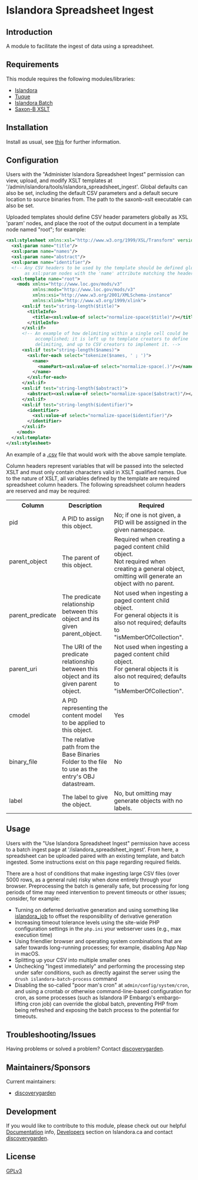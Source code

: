 # Islandora Spreadsheet Ingest

## Introduction

A module to facilitate the ingest of data using a spreadsheet.

## Requirements

This module requires the following modules/libraries:

* [Islandora](https://github.com/islandora/islandora)
* [Tuque](https://github.com/islandora/tuque)
* [Islandora Batch](https://github.com/Islandora/islandora_batch)
* [Saxon-B XSLT](http://saxon.sourceforge.net/)

## Installation

Install as usual, see
[this](https://drupal.org/documentation/install/modules-themes/modules-7) for
further information.

## Configuration

Users with the "Administer Islandora Spreadsheet Ingest" permission can view,
upload, and modify XSLT templates at
'/admin/islandora/tools/islandora_spreadsheet_ingest'. Global defaults can also
be set, including the default CSV parameters and a default secure location to
source binaries from. The path to the saxonb-xslt executable can also be set.

Uploaded templates should define CSV header parameters globally as XSL 'param'
nodes, and place the root of the output document in a template node named
"root"; for example:

```xml
<xsl:stylesheet xmlns:xsl="http://www.w3.org/1999/XSL/Transform" version="2.0">
  <xsl:param name="title"/>
  <xsl:param name="names"/>
  <xsl:param name="abstract"/>
  <xsl:param name="identifier"/>
  <!-- Any CSV headers to be used by the template should be defined globally
       as xsl:param nodes with the 'name' attribute matching the header. -->
  <xsl:template name="root">
    <mods xmlns="http://www.loc.gov/mods/v3"
          xmlns:mods="http://www.loc.gov/mods/v3"
          xmlns:xsi="http://www.w3.org/2001/XMLSchema-instance"
          xmlns:xlink="http://www.w3.org/1999/xlink">
      <xsl:if test="string-length($title)">
        <titleInfo>
          <title><xsl:value-of select="normalize-space($title)"/></title>
        </titleInfo>
      </xsl:if>
      <!-- An example of how delimiting within a single cell could be
           accomplished; it is left up to template creators to define
           delimiting, and up to CSV creators to implement it. -->
      <xsl:if test="string-length($names)">
        <xsl:for-each select="tokenize($names, ' ; ')">
          <name>
            <namePart><xsl:value-of select="normalize-space(.)"/></namePart>
          </name>
        </xsl:for-each>
      </xsl:if>
      <xsl:if test="string-length($abstract)">
        <abstract><xsl:value-of select="normalize-space($abstract)"/></abstract>
      </xsl:if>
      <xsl:if test="string-length($identifier)">
        <identifier>
          <xsl:value-of select="normalize-space($identifier)"/>
        </identifier>
      </xsl:if>
    </mods>
  </xsl:template>
</xsl:stylesheet>
```

An example of a 
[.csv](/modules/islandora_spreadsheet_ingest_example/includes/example_data.csv) 
file that would work with the above sample template.

Column headers represent variables that will be passed into the selected XSLT
and must only contain characters valid in XSLT qualified names.
Due to the nature of XSLT, all variables defined by the template are required
spreadsheet column headers. The following spreadsheet column headers are
reserved and may be required:

<table>
  <tr>
    <th>Column</th>
    <th>Description</th>
    <th>Required</th>
  </tr>
  <tr>
    <td>pid</td>
    <td>A PID to assign this object.</td>
    <td>No; if one is not given, a PID will be assigned in the given namespace.</td>
  </tr>
  <tr>
    <td>parent_object</td>
    <td>The parent of this object.</td>
    <td>Required when creating a paged content child object.<br/> Not required when creating a general object, omitting will generate an object with no parent.</td>
  </tr>
  <tr>
    <td>parent_predicate</td>
    <td>The predicate relationship between this object
      and its given parent_object.</td>
    <td>Not used when ingesting a paged content child object.<br/> For general objects it is also not required; defaults to "isMemberOfCollection".</td>
  </tr>
  <tr>
    <td>parent_uri</td>
    <td>The URI of the predicate relationship between this object
      and its given parent object.</td>
    <td>Not used when ingesting a paged content child object.<br/> For general objects it is also not required; defaults to "isMemberOfCollection".</td>
  </tr>
  <tr>
    <td>cmodel</td>
    <td>A PID representing the content model to be applied to this object.</td>
    <td>Yes</td>
  </tr>
  <tr>
    <td>binary_file</td>
    <td>The relative path from the Base Binaries Folder to the file
      to use as the entry's OBJ datastream.</td>
    <td>No</td>
  </tr>
  <tr>
    <td>label</td>
    <td>The label to give the object.</td>
    <td>No, but omitting may generate objects with no labels.</td>
  </tr>
</table>

## Usage

Users with the "Use Islandora Spreadsheet Ingest" permission have access to a
batch ingest page at '/islandora_spreadsheet_ingest'. From here, a spreadsheet
can be uploaded paired with an existing template, and batch ingested. Some
instructions exist on this page regarding required fields.

There are a host of conditions that make ingesting large CSV files (over 5000
rows, as a general rule) risky when done entirely through your browser.
Preprocessing the batch is generally safe, but processing for long periods of
time may need intervention to prevent timeouts or other issues; consider, for
example:

* Turning on deferred derivative generation and using something like
  [islandora_job](https://github.com/discoverygarden/islandora_job) to offset
  the responsibility of derivative generation
* Increasing timeout tolerance levels using the site-wide PHP configuration
  settings in the `php.ini` your webserver uses (e.g., max execution time)
* Using friendlier browser and operating system combinations that are safer
  towards long-running processes; for example, disabling App Nap in macOS.
* Splitting up your CSV into multiple smaller ones
* Unchecking "Ingest immediately" and performing the processing step under
  safer conditions, such as directly against the server using the `drush
  islandora-batch-process` command
* Disabling the so-called "poor man's cron" at `admin/config/system/cron`, and
  using a crontab or otherwise command-line-based configuration for cron, as
  some processes (such as Islandora IP Embargo's embargo-lifting cron job) can
  override the global batch, preventing PHP from being refreshed and exposing
  the batch process to the potential for timeouts.

## Troubleshooting/Issues

Having problems or solved a problem? Contact
[discoverygarden](http://support.discoverygarden.ca).

## Maintainers/Sponsors

Current maintainers:

* [discoverygarden](http://www.discoverygarden.ca)

## Development

If you would like to contribute to this module, please check out our helpful
[Documentation](https://github.com/Islandora/islandora/wiki#wiki-documentation-for-developers)
info, [Developers](http://islandora.ca/developers) section on Islandora.ca and
contact [discoverygarden](http://support.discoverygarden.ca).

## License

[GPLv3](http://www.gnu.org/licenses/gpl-3.0.txt)
